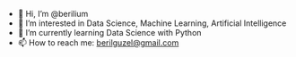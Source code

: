 - 👋 Hi, I’m @berilium
- 👀 I’m interested in Data Science, Machine Learning, Artificial Intelligence
- 🌱 I’m currently learning Data Science with Python
- 📫 How to reach me: berilguzel@gmail.com

<!---
berilium/berilium is a ✨ special ✨ repository because its `README.md` (this file) appears on your GitHub profile.
You can click the Preview link to take a look at your changes.
--->
